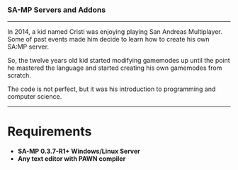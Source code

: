 ### SA-MP Servers and Addons

---

In 2014, a kid named Cristi was enjoying playing San Andreas Multiplayer. Some of past events made him decide to learn how to create his own SA:MP server. 

So, the twelve years old kid started modifying gamemodes up until the point he mastered the language and started creating his own gamemodes from scratch. 

The code is not perfect, but it was his introduction to programming and computer science.

---

# Requirements
- **SA-MP 0.3.7-R1+ Windows/Linux Server**
- **Any text editor with PAWN compiler**
